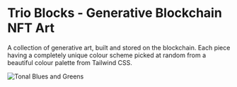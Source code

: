 # Trio Blocks - Generative Blockchain NFT Art

A collection of generative art, built and stored on the blockchain. Each piece having a completely unique colour scheme picked at random from a beautiful colour palette from Tailwind CSS.

![Tonal Blues and Greens](frontend/src/lib/assets/example.svg)
